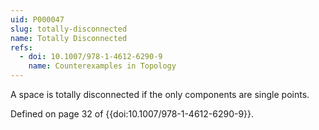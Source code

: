 ```yaml
---
uid: P000047
slug: totally-disconnected
name: Totally Disconnected
refs:
  - doi: 10.1007/978-1-4612-6290-9
    name: Counterexamples in Topology
---
```

A space is totally disconnected if the only components are single points.

Defined on page 32 of {{doi:10.1007/978-1-4612-6290-9}}.
